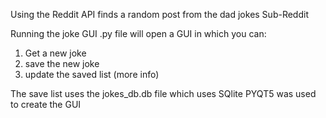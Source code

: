 Using the Reddit API finds a random post from the dad jokes Sub-Reddit

Running the joke GUI .py file will open a GUI in which you can:

1. Get a new joke 
2. save the new joke 
3. update the saved list (more info)

The save list uses the jokes_db.db file which uses  SQlite 
PYQT5 was used to create the GUI
